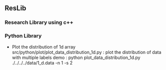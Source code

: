 ## ResLib
### Research Library using c++



### Python Library
*   Plot the distribution of 1d array
    src/python/plot/plot_data_distribution_1d.py : plot the distribution of data with multiple labels
    demo : python plot_data_distribution_1d.py ./../../../data/1_d.data -n 1 -s 2
